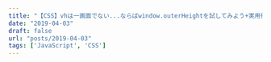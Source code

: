 ```yaml
---
title: "【CSS】vhは一画面でない...ならばwindow.outerHeightを試してみよう+実用例"
date: "2019-04-03"
draft: false
url: "posts/2019-04-03"
tags: ['JavaScript', 'CSS']
---
```


